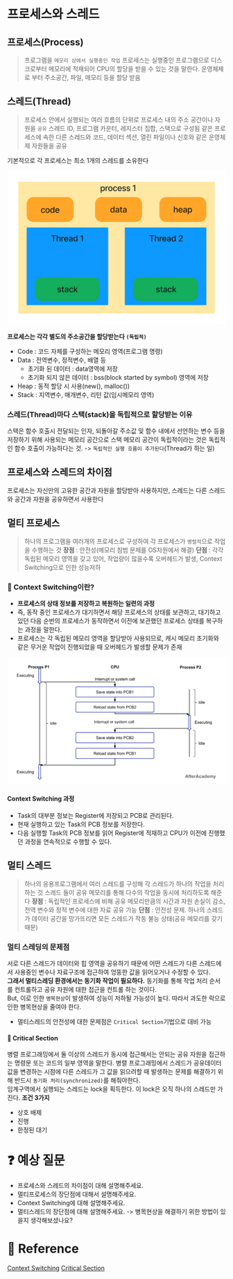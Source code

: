 # 프로세스와 스레드

## 프로세스(Process)
> 프로그램을 `메모리 상에서 실행중인 작업`
> 프로세스는 실행중인 프로그램으로 디스크로부터 메모리에 적재되어 CPU의 할당을 받을 수 있는 것을 말한다.
> 운영체제로 부터 주소공간, 파일, 메모리 등을 할당 받음

## 스레드(Thread)
> 프로세스 안에서 실행되는 여러 흐름의 단위로 프로세스 내의 주소 공간이나 자원을 `공유`
> 스레드 ID, 프로그램 카운터, 레지스터 집합, 스택으로 구성됨
> 같은 프로세스에 속한 다른 스레드와 코드, 데이터 섹션, 열린 파일이나 신호와 같은 운영체제 자원들을 공유

기본적으로 각 프로세스는 최소 1개의 스레드를 소유한다

[![](./images/process.png?width=500px)]()

**프로세스는 각각 별도의 주소공간을 할당받는다 `(독립적)`**
* Code : 코드 자체를 구성하는 메모리 영역(프로그램 명령)
* Data : 전역변수, 정적변수, 배열 등
    * 초기화 된 데이터 : data영역에 저장
    * 초기화 되지 않은 데이터 : bss(block started by symbol) 영역에 저장
* Heap : 동적 할당 시 사용(new(), malloc())
* Stack : 지역변수, 매개변수, 리턴 값(임시메모리 영역)
  

### 스레드(Thread)마다 스택(stack)을 독립적으로 할당받는 이유
스택은 함수 호출시 전달되는 인자, 되돌아갈 주소값 및 함수 내에서 선언하는 변수 등을 저장하기 위해 사용되는 메모리 공간으로 스택 메모리 공간이 독립적이라는 것은 독립적인 함수 호출이 가능하다는 것. -> `독립적인 실행 흐름이 추가된다`(Thread가 하는 일)

## 프로세스와 스레드의 차이점 
프로세스는 자신만의 고유한 공간과 자원을 할당받아 사용하지만, 스레드는 다른 스레드와 공간과 자원을 공유하면서 사용한다  


## 멀티 프로세스
> 하나의 프로그램을 여러개의 프로세스로 구성하여 각 프로세스가 `병렬적`으로 작업을 수행하는 것
**장점** : 안전성(메모리 침범 문제를 OS차원에서 해결)
**단점** : 각각 독립된 메모리 영역을 갖고 있어, 작업량이 많을수록 오버헤드가 발생, Context Switching으로 인한 성능저하

### :pushpin: Context Switching이란?
- **프로세스의 상태 정보를 저장하고 복원하는 일련의 과정**
- 즉, 동작 중인 프로세스가 대기하면서 해당 프로세스의 상태를 보관하고, 대기하고 있던 다음 순번의 프로세스가 동작하면서 이전에 보관했던 프로세스 상태를 복구하는 과정을 말한다.
- 프로세스는 각 독립된 메모리 영역을 할당받아 사용되므로, 캐시 메모리 초기화와 같은 무거운 작업이 진행되었을 때 오버헤드가 발생할 문제가 존재  

[![](./images/os_img2.PNG?width=500px)]()  

#### Context Switching 과정
- Task의 대부분 정보는 Register에 저장되고 PCB로 관리된다.
- 현재 실행하고 있는 Task의 PCB 정보를 저장한다.
- 다음 실행할 Task의 PCB 정보를 읽어 Register에 적재하고 CPU가 이전에 진행했던 과정을 연속적으로 수행할 수 있다.
  
## 멀티 스레드
> 하나의 응용프로그램에서 여러 스레드를 구성해 각 스레드가 하나의 작업을 처리하는 것
> 스레드 들이 공유 메모리를 통해 다수의 작업을 동시에 처리하도록 해준다
**장점** : 독립적인 프로세스에 비해 공유 메모리만큼의 시간과 자원 손실이 감소,  전역 변수와 정적 변수에 대한 자료 공유 가능
**단점** : 안전성 문제. 하나의 스레드가 데이터 공간을 망가뜨리면 모든 스레드가 작동 불능 상태(공유 메모리를 갖기 때문)

### 멀티 스레딩의 문제점
서로 다른 스레드가 데이터와 힙 영역을 공유하기 때문에 어떤 스레드가 다른 스레드에서 사용중인 변수나 자료구조에 접근하여 엉뚱한 값을 읽어오거나 수정할 수 있다.  
**그래서 멀티스레딩 환경에서는 동기화 작업이 필요하다.** 동기화를 통해 작업 처리 순서를 컨트롤하고 공유 자원에 대한 접근을 컨트롤 하는 것이다.  
But, 이로 인한 `병목현상`이 발생하여 성능이 저하될 가능성이 높다. 따라서 과도한 락으로 인한 병목현상을 줄여야 한다.
* 멀티스레드의 안전성에 대한 문제점은 `Critical Section`기법으로 대비 가능  

#### :pushpin: Critical Section
병렬 프로그래밍에서 둘 이상의 스레드가 동시에 접근해서는 안되는 공유 자원을 접근하는 명령문 또는 코드의 일부 영역을 말한다. 
병렬 프로그래밍에서 스레드가 공유데이터 값을 변경하는 시점에 다른 스레드가 그 값을 읽으려할 때 발생하는 문제를 해결하기 위해 반드시 `동기화 처리(synchronized)`를 해줘야한다.  
임계구역에서 실행되는 스레드는 lock을 획득한다. 이 lock은 오직 하나의 스레드만 가진다.
**조건 3가지**
* 상호 배제
* 진행
* 한정된 대기  
  
  
# :question: 예상 질문
- 프로세스와 스레드의 차이점이 대해 설명해주세요.
- 멀티프로세스의 장단점에 대해서 설명해주세요.
- Context Switching에 대해 설명해주세요.
- 멀티스레드의 장단점에 대해 설명해주세요. -> 병목현상을 해결하기 위한 방법이 있을지 생각해보셨나요?

# :newspaper: Reference
[Context Switching](https://velog.io/@jaeyunn_15/CS-Context-Switching)
[Critical Section](https://hun-developer.tistory.com/36)